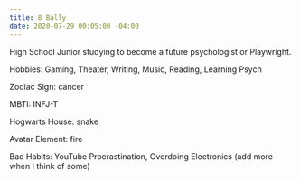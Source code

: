```yaml
---
title: 8 Bally
date: 2020-07-29 00:05:00 -04:00
---
```


High School Junior studying to become a future psychologist or Playwright.

Hobbies: Gaming, Theater, Writing, Music, Reading, Learning Psych

Zodiac Sign: cancer

MBTI: INFJ-T

Hogwarts House: snake

Avatar Element: fire

Bad Habits: YouTube Procrastination, Overdoing Electronics (add more when I think of some)